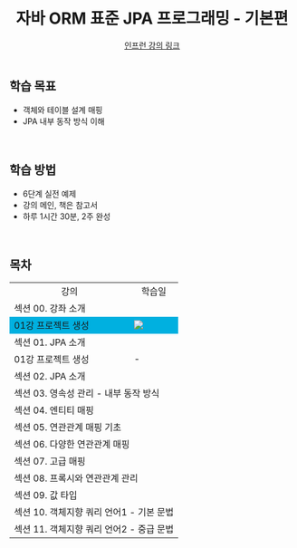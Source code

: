 <div align=center>
<h1> 자바 ORM 표준 JPA 프로그래밍 - 기본편 </h1>
</div>
<div align="center">
<a href="https://www.inflearn.com/course/ORM-JPA-Basic"> 인프런 강의 링크 </a>
</div>

<br />

## 학습 목표
- 객체와 테이블 설계 매핑
- JPA 내부 동작 방식 이해

<br/>

## 학습 방법
- 6단계 실전 예제
- 강의 메인, 책은 참고서 
- 하루 1시간 30분, 2주 완성

<br/>

## 목차

<table>
<tr align=center>
    <td>강의</td>
    <td>학습일</td>
</tr>
<tr>
    <td colspan="2"> 섹션 00. 강좌 소개 </td>
</tr>
<tr bgcolor="skybule">
    <td>01강 프로젝트 생성</td>
    <td> <img src="https://img.shields.io/badge/-21/04/08-DFFD26" /> </td>
</tr>
<tr>
    <td colspan="2"> 섹션 01. JPA 소개 </td>
</tr>
<tr>
    <td>01강 프로젝트 생성</td>
    <td> - </td>
</tr>
<tr>
    <td colspan="2"> 섹션 02. JPA 소개 </td>
</tr>
<tr>
    <td colspan="2"> 섹션 03. 영속성 관리 - 내부 동작 방식 </td>
</tr>
<tr>
    <td colspan="2"> 섹션 04. 엔티티 매핑 </td>
</tr>
<tr>
    <td colspan="2"> 섹션 05. 연관관계 매핑 기초 </td>
</tr>
<tr>
    <td colspan="2"> 섹션 06. 다양한 연관관계 매핑 </td>
</tr>
<tr>
    <td colspan="2"> 섹션 07. 고급 매핑 </td>
</tr>
<tr>
    <td colspan="2"> 섹션 08. 프록시와 연관관계 관리 </td>
</tr>
<tr>
    <td colspan="2"> 섹션 09. 값 타입 </td>
</tr>
<tr>
    <td colspan="2"> 섹션 10. 객체지향 쿼리 언어1 - 기본 문법 </td>
</tr>
<tr>
    <td colspan="2"> 섹션 11. 객체지향 쿼리 언어2 - 중급 문법 </td>
</tr>

</table>


